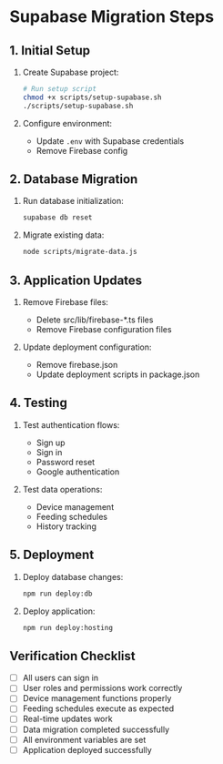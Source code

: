 # Supabase Migration Steps

## 1. Initial Setup

1. Create Supabase project:
   ```bash
   # Run setup script
   chmod +x scripts/setup-supabase.sh
   ./scripts/setup-supabase.sh
   ```

2. Configure environment:
   - Update `.env` with Supabase credentials
   - Remove Firebase config

## 2. Database Migration

1. Run database initialization:
   ```bash
   supabase db reset
   ```

2. Migrate existing data:
   ```bash
   node scripts/migrate-data.js
   ```

## 3. Application Updates

1. Remove Firebase files:
   - Delete src/lib/firebase-*.ts files
   - Remove Firebase configuration files

2. Update deployment configuration:
   - Remove firebase.json
   - Update deployment scripts in package.json

## 4. Testing

1. Test authentication flows:
   - Sign up
   - Sign in
   - Password reset
   - Google authentication

2. Test data operations:
   - Device management
   - Feeding schedules
   - History tracking

## 5. Deployment

1. Deploy database changes:
   ```bash
   npm run deploy:db
   ```

2. Deploy application:
   ```bash
   npm run deploy:hosting
   ```

## Verification Checklist

- [ ] All users can sign in
- [ ] User roles and permissions work correctly
- [ ] Device management functions properly
- [ ] Feeding schedules execute as expected
- [ ] Real-time updates work
- [ ] Data migration completed successfully
- [ ] All environment variables are set
- [ ] Application deployed successfully